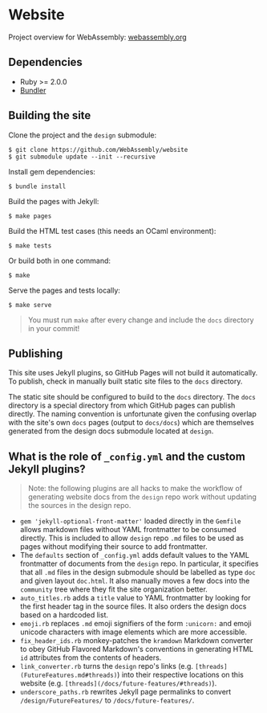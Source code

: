 # Website

Project overview for WebAssembly: [webassembly.org](http://webassembly.org)

## Dependencies

- Ruby >= 2.0.0
- [Bundler](http://bundler.io/)

## Building the site

Clone the project and the `design` submodule:

```
$ git clone https://github.com/WebAssembly/website
$ git submodule update --init --recursive
```

Install gem dependencies:

```
$ bundle install
```

Build the pages with Jekyll:

```
$ make pages
```

Build the HTML test cases (this needs an OCaml environment):

```
$ make tests
```

Or build both in one command:

```
$ make
```

Serve the pages and tests locally:

```
$ make serve
```

> You must run `make` after every change and include the `docs` directory in your commit!

## Publishing

This site uses Jekyll plugins, so GitHub Pages will not build it automatically. To publish, check in manually built static site files to the `docs` directory.

The static site should be configured to build to the `docs` directory. The `docs` directory is a special directory from which GitHub pages can publish directly. The naming convention is unfortunate given the confusing overlap with the site's own `docs` pages (output to `docs/docs`) which are themselves generated from the design docs submodule located at `design`.

## What is the role of `_config.yml` and the custom Jekyll plugins?

> Note: the following plugins are all hacks to make the workflow of generating website docs from the `design` repo work without updating the sources in the design repo.

- `gem 'jekyll-optional-front-matter'` loaded directly in the `Gemfile` allows markdown files without YAML frontmatter to be consumed directly. This is included to allow `design` repo `.md` files to be used as pages without modifying their source to add frontmatter.
- The `defaults` section of `_config.yml` adds default values to the YAML frontmatter of documents from the `design` repo. In particular, it specifies that all `.md` files in the design submodule should be labelled as type `doc` and given layout `doc.html`. It also manually moves a few docs into the `community` tree where they fit the site organization better.
- `auto_titles.rb` adds a `title` value to YAML frontmatter by looking for the first header tag in the source files. It also orders the design docs based on a hardcoded list.
- `emoji.rb` replaces `.md` emoji signifiers of the form `:unicorn:` and emoji unicode characters with image elements which are more accessible.
- `fix_header_ids.rb` monkey-patches the `kramdown` Markdown converter to obey GitHub Flavored Markdown's conventions in generating HTML `id` attributes from the contents of headers.
- `link_converter.rb` turns the `design` repo's links (e.g. `[threads](FutureFeatures.md#threads)`) into their respective locations on this website (e.g. `[threads](/docs/future-features/#threads)`).
- `underscore_paths.rb` rewrites Jekyll page permalinks to convert `/design/FutureFeatures/` to `/docs/future-features/`.

